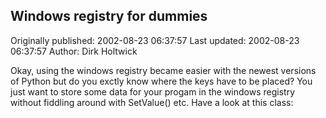 ## Windows registry for dummies

Originally published: 2002-08-23 06:37:57
Last updated: 2002-08-23 06:37:57
Author: Dirk Holtwick

Okay, using the windows registry became easier with the newest versions of Python but do you exctly know where the keys have to be placed? You just want to store some data for your progam in the windows registry without fiddling around with SetValue() etc. Have a look at this class: